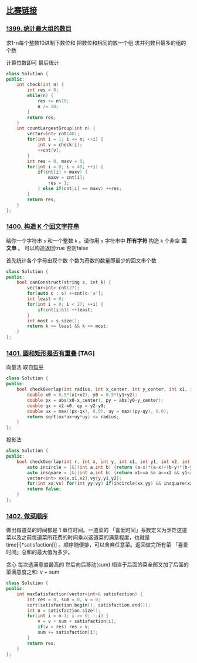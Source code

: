 ## [比赛链接](https://leetcode-cn.com/contest/biweekly-contest-23/)


### [1399. 统计最大组的数目](https://leetcode-cn.com/problems/count-largest-group/)

求1-n每个整数10进制下数位和 把数位和相同的放一个组 求并列数目最多的组的个数

计算位数即可 最后统计

```c++
class Solution {
public:
    int check(int n) {
        int res = 0;
        while(n) {
            res += n%10;
            n /= 10;
        }
        return res;
    }
    int countLargestGroup(int n) {
        vector<int> cnt(40);
        for(int i = 1; i <= n; ++i) {
            int v = check(i);
            ++cnt[v];
        }
        int res = 0, maxv = 0;
        for(int i = 0; i < 40; ++i) {
            if(cnt[i] > maxv) {
                maxv = cnt[i];
                res = 1;
            } else if(cnt[i] == maxv) ++res;
        }
        return res;
    }
};
```


### [1400. 构造 K 个回文字符串](https://leetcode-cn.com/problems/construct-k-palindrome-strings/)

给你一个字符串 `s` 和一个整数 `k` 。请你用 `s` 字符串中 **所有字符** 构造 `k` 个非空 **回文串** 。 可以构造返回true 否则false

首先统计各个字母出现个数 个数为奇数的数量即最少的回文串个数

```c++
class Solution {
public:
    bool canConstruct(string s, int k) {
        vector<int> cnt(27);
        for(auto c : s) ++cnt[c-'a'];
        int least = 0;
        for(int i = 0; i < 27; ++i) {
            if(cnt[i]&1) ++least;
        }
        int most = s.size();
        return k >= least && k <= most;
    }
};
```

### [1401. 圆和矩形是否有重叠](https://leetcode-cn.com/problems/circle-and-rectangle-overlapping/) [TAG]

向量法 取自[知乎](https://www.zhihu.com/question/24251545)

```c++
class Solution {
public:
    bool checkOverlap(int radius, int x_center, int y_center, int x1, int y1, int x2, int y2) {
        double x0 = 0.5*(x1+x2), y0 = 0.5*(y1+y2);
        double px = abs(x0-x_center), py = abs(y0-y_center);
        double qx = x2-x0, qy = y2-y0;
        double ux = max((px-qx), 0.0), uy = max((py-qy), 0.0);
        return sqrt(ux*ux+uy*uy) <= radius;
    }
};
```

投影法

```c++
class Solution {
public:
    bool checkOverlap(int r, int x, int y, int x1, int y1, int x2, int y2) {
        auto incircle = [&](int a,int b) {return (a-x)*(a-x)+(b-y)*(b-y)<=r*r;};
        auto insquare = [&](int a,int b) {return x1<=a && a<=x2 && y1<=b && b<=y2;};
        vector<int> vx{x,x1,x2},vy{y,y1,y2};
        for(int xx:vx) for(int yy:vy) if(incircle(xx,yy) && insquare(xx,yy)) return true;
        return false;
    }
};
```

### [1402. 做菜顺序](https://leetcode-cn.com/problems/reducing-dishes/)

做出每道菜的时间都是 1 单位时间。一道菜的 「喜爱时间」系数定义为烹饪这道菜以及之前每道菜所花费的时间乘以这道菜的满意程度，也就是 time[i]*satisfaction[i] 。顺序随便排，可以舍弃任意菜。返回做完所有菜 「喜爱时间」总和的最大值为多少。

贪心 每次选满意度最高的 然后向后移动(sum) 相当于后面的菜全部又加了后面的菜满意度之和: v + sum

```c++
class Solution {
public:
    int maxSatisfaction(vector<int>& satisfaction) {
        int res = 0, sum = 0, v = 0;
        sort(satisfaction.begin(), satisfaction.end());
        int n = satisfaction.size();
        for(int i = n-1; i >= 0; --i) {
            v = v + sum + satisfaction[i];
            if(v > res) res = v;
            sum += satisfaction[i];
        }
        return res;
    }
};
```

